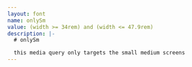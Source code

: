 ```yaml
---
layout: font
name: onlySm
value: (width >= 34rem) and (width <= 47.9rem)
description: |-
  # onlySm

  this media query only targets the small medium screens
---
```


